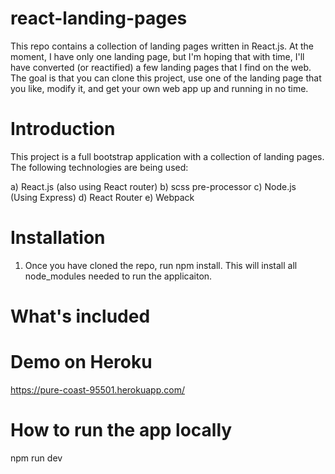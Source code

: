 # react-landing-pages
This repo contains a collection of landing pages written in React.js. At the moment, I have only one landing page, but I'm hoping that with time, I'll have converted (or reactified) a few landing pages that I find on the web. The goal is that you can clone this project, use one of the landing page that you like, modify it, and get your own web app up and running in no time.

# Introduction
This project is a full bootstrap application with a collection of landing pages. The following technologies are being used:

  a) React.js (also using React router)
  b) scss pre-processor
  c) Node.js (Using Express)
  d) React Router
  e) Webpack

# Installation
1. Once you have cloned the repo, run npm install. This will install all node_modules needed to run the applicaiton.


# What's included

# Demo on Heroku
https://pure-coast-95501.herokuapp.com/

# How to run the app locally
npm run dev
